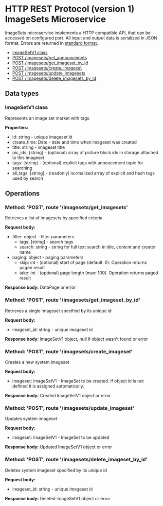 # HTTP REST Protocol (version 1) <br/> ImageSets Microservice

ImageSets microservice implements a HTTP compatible API, that can be accessed on configured port.
All input and output data is serialized in JSON format. Errors are returned in [standard format]().

* [ImageSetV1 class](#class1)
* [POST /imagesets/get_announcemets](#operation1)
* [POST /imagesets/get_imageset_by_id](#operation2)
* [POST /imagesets/create_imageset](#operation3)
* [POST /imagesets/update_imagesets](#operation4)
* [POST /imagesets/delete_imagesets_by_id](#operation5)

## Data types

### <a name="class4"></a> ImageSetV1 class

Represents an image set market with tags. 

**Properties:**
- id: string - unique imageset id
- create_time: Date - date and time when imageset was created
- title: string - imageset title
- pic_ids: [string] - (optional) array of picture block ids in storage attached to this imageset
- tags: [string] - (optional) explicit tags with annoucement topic for searching
- all_tags: [string] - (readonly) normalized array of explicit and hash tags used by search

## Operations

### <a name="operation1"></a> Method: 'POST', route '/imagesets/get_imagesets'

Retrieves a list of imagesets by specified criteria

**Request body:** 
- filter: object - filter parameters
  - tags: [string] - search tags
  - search: string - string for full text search in title, content and creator name
- paging: object - paging parameters
  - skip: int - (optional) start of page (default: 0). Operation returns paged result
  - take: int - (optional) page length (max: 100). Operation returns paged result

**Response body:**
DataPage<ImageSetV1> or error

### <a name="operation2"></a> Method: 'POST', route '/imagesets/get\_imageset\_by\_id'

Retrieves a single imageset specified by its unique id

**Request body:** 
- imageset_id: string - unique imageset id

**Response body:**
ImageSetV1 object, null if object wasn't found or error 

### <a name="operation3"></a> Method: 'POST', route '/imagesets/create_imageset'

Creates a new system imageset

**Request body:**
- imageset: ImageSetV1 - ImageSet to be created. If object id is not defined it is assigned automatically.

**Response body:**
Created ImageSetV1 object or error

### <a name="operation4"></a> Method: 'POST', route '/imagesets/update_imageset'

Updates system imageset

**Request body:**
- imageset: ImageSetV1 - ImageSet to be updated

**Response body:**
Updated ImageSetV1 object or error 
 
### <a name="operation5"></a> Method: 'POST', route '/imagesets/delete\_imageset\_by\_id'

Deletes system imageset specified by its unique id

**Request body:** 
- imageset_id: string - unique imageset id

**Response body:**
Deleted ImageSetV1 object or error 
 
